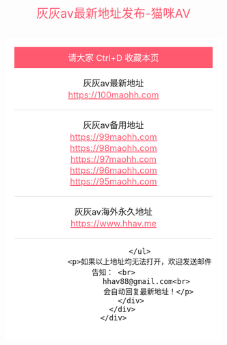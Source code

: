 <title>index</title> <style> html, body { padding: 0; 边距：0；背景：#272727；字体：400 16px/1.7 "Microsoft JhengHei", sans-serif; }
        div,ul,li,h1,p,h2{
            padding: 0;
            margin: 0;
        }
        ul,li{
            list-style: none;
        }
        .main{
            text-align: center;
        }
        .content{
            background: #fff;
            padding: 20px;
            display: inline-block;
        }
        .content-top{
            font-size: 20px;
        }
        .content-top h2{
            background: #ff5970;
            color: #fff;
            font-size: 20px;
            padding: 10px 0;
            font-weight: normal;
        }
        .content-top a{
            display: block;
            color: #ff5970;
            font-style: normal;
            display: block;
            margin: 2px 0;
	font-size: 20px;
        }
        .content-top li{
            padding: 20px 0;
            border-bottom: 1px solid #E2E0DE
        }
        .main h1{
            color: #ff5970;
            font-weight: normal;
            padding: 40px 0;
        }
    </style>
</head>

<body>
    <div class="main">
 <h1>灰灰av最新地址发布-猫咪AV</h1>
        <div class="content">
            <div class="content-top">
                <h2>请大家 Ctrl+D 收藏本页</h2>
                <ul>
                    <li>
                        灰灰av最新地址
                        <a href="https://100maohh.com" target="_blank">https://100maohh.com</a>
                    </li>
                    <li>
                         灰灰av备用地址
                        <a href="https://99maohh.com" target="_blank">https://99maohh.com</a>
                        <a href="https://98maohh.com" target="_blank">https://98maohh.com</a>
		     <a href="https://97maohh.com" target="_blank">https://97maohh.com</a>
		       <a href="https://96maohh.com" target="_blank">https://96maohh.com</a>
		     <a href="https://95maohh.com" target="_blank">https://95maohh.com</a>
                    </li>
                    <li>
                         灰灰av海外永久地址
                        <a id='go' href="https://hhav.me" target="_blank">https://www.hhav.me</a>
                    </li>

                </ul>
                <p>如果以上地址均无法打开，欢迎发送邮件告知： <br>
                   hhav88@gmail.com<br>
                    会自动回复最新地址！</p>
            </div>
        </div>
    </div>
 <div style='display:none'>  
 
 </div>
</body>
